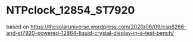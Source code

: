 # NTPclock_12854_ST7920
based on https://thesolaruniverse.wordpress.com/2020/06/09/esp8266-and-st7920-powered-12864-liquid-crystal-display-in-a-test-bench/
